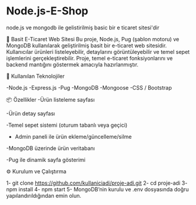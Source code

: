 # Node.js-E-Shop
node.js ve mongodb ile gelistirilmiş basic bir  e ticaret sitesi'dir

🛒 Basit E-Ticaret Web Sitesi
Bu proje, Node.js, Pug (şablon motoru) ve MongoDB kullanılarak geliştirilmiş basit bir e-ticaret web sitesidir. Kullanıcılar ürünleri listeleyebilir, detaylarını görüntüleyebilir ve temel sepet işlemlerini gerçekleştirebilir. Proje, temel e-ticaret fonksiyonlarını ve backend mantığını göstermek amacıyla hazırlanmıştır.

🚀 Kullanılan Teknolojiler

-Node.js
-Express.js
-Pug
-MongoDB
-Mongoose
-CSS / Bootstrap

📦 Özellikler
-Ürün listeleme sayfası

-Ürün detay sayfası

-Temel sepet sistemi (oturum tabanlı veya geçici)

- Admin paneli ile ürün ekleme/güncelleme/silme

-MongoDB üzerinde ürün veritabanı

-Pug ile dinamik sayfa gösterimi

⚙️ Kurulum ve Çalıştırma

1- git clone https://github.com/kullaniciadi/proje-adi.git
2- cd proje-adi
3- npm install
4- npm start
5- MongoDB’nin kurulu ve .env dosyasında doğru yapılandırıldığından emin olun.
